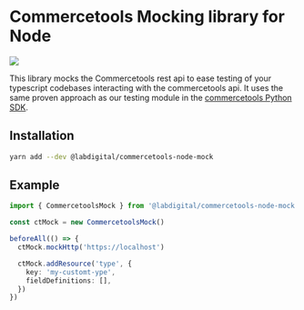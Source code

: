# Commercetools Mocking library for Node
[<img src="https://img.shields.io/npm/v/@labdigital/commercetools-node-mock">](https://www.npmjs.com/package/@labdigital/commercetools-node-mock)

This library mocks the Commercetools rest api to ease testing of your typescript 
codebases interacting with the commercetools api. It uses the same proven approach
as our testing module in the [commercetools Python SDK](https://github.com/labd/commercetools-python-sdk/tree/main/src/commercetools/testing).



## Installation
```bash
yarn add --dev @labdigital/commercetools-node-mock
```


## Example


```typescript
import { CommercetoolsMock } from '@labdigital/commercetools-node-mock'

const ctMock = new CommercetoolsMock()

beforeAll(() => {
  ctMock.mockHttp('https://localhost')

  ctMock.addResource('type', {
    key: 'my-customt-ype',
    fieldDefinitions: [],
  })
})
```
